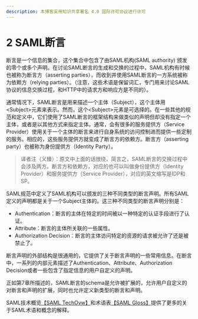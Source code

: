 ```yaml
---
description: 本博客采用知识共享署名 4.0 国际许可协议进行许可
---
```


# 2 SAML断言

断言是一个信息的集合，这个集合中包含了由SAML机构(SAML authority) 颁发的零个或多个声明。在讨论SAML断言的生成和交换的过程中，SAML机构有时候也被称为断言方（asserting parties），而收到并使用SAML断言的一方系统被称为依赖方（relying parties）。（注意，这些术语是保留词汇，专门用来讨论SAML协议的信息交换过程，和HTTP中的请求方和响应方是不同的）。

通常情况下，SAML断言是用来描述一个主体（Subject），这个主体用 \<Subject>元素来表示。然而，这个\<Subject>元素是可选择的。在一些其他的规范和定义中，它们使用了SAML断言的框架结构来做类似的声明但却没有指定一个主体，或者是以其他方式来指定主体。通常，会有很多的服务提供方（Service Provider）使用关于一个主体的断言来进行自身系统的访问控制进而提供一些定制的服务。相应的，这些服务提供方就变成了断言方的依赖方。断言方（asserting party）也被称为身份提供方（Identity Party）。

> 译者注（义臻）：原文中上面的话很绕，简言之，SAML断言的交换过程中会涉及两方。断言方和依赖方，对应的也可以叫做身份提供方（Identity Provider）和服务提供方（Service Provider），对应的英文缩写是IDP和SP。

SAML规范中定义了SAML机构可以颁发的三种不同类型的断言声明。所有SAML定义的声明都是关于一个Subject主体的。这三种不同类型的断言声明分别是：

* Authentication：断言的主体在特定的时间被以一种特定的认证手段进行了认证。
* Attribute：断言的主体所关联的一些属性。
* Authorization Decision：断言的主体访问特定的资源的请求被允许了还是被禁止了。

断言声明的外部结构是很通用的，它提供了关于断言声明的一些常用信息。在断言中，一系列的内部元素描述了Authentication、Attribute、Authorization Decision或者一些包含了指定信息的用户自定义的声明。

正如第7章所描述的，SAML断言的schema是允许被扩展的，允许用户自定义的对断言和声明的扩展，同时也允许定义新类型的断言和声明。

SAML技术概览[【SAML TechOvw】](https://www.oasis-open.org/committees/download.php/27819/sstc-saml-tech-overview-2.0-cd-02.pdf)和术语表[【SAML Gloss】](https://docs.oasis-open.org/security/saml/v2.0/saml-glossary-2.0-os.pdf)提供了更多的关于SAML术语和概念的解释。

